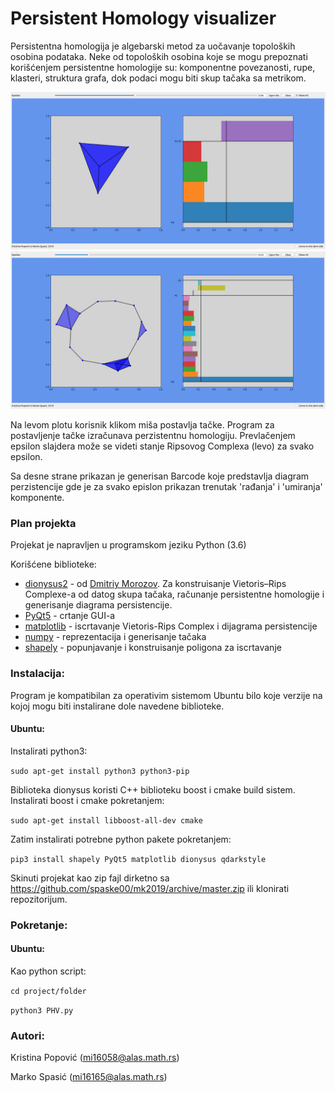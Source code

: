 #  Persistent Homology visualizer

Persistentna homologija je algebarski metod za uočavanje topoloških osobina podataka. Neke od topoloških osobina koje se mogu prepoznati
korišćenjem persistentne homologije su: komponentne povezanosti, rupe, klasteri, struktura grafa, dok podaci mogu biti skup tačaka sa metrikom.


![persistence](screenshots/2.png)
![persistence](screenshots/3.png)

Na levom plotu korisnik klikom miša postavlja tačke. Program za postavljenje tačke izračunava perzistentnu homologiju. 
Prevlačenjem epsilon slajdera može se videti stanje Ripsovog Complexa (levo) za svako epsilon.

Sa desne strane prikazan je generisan Barcode koje predstavlja diagram perzistencije gde je za svako epislon prikazan trenutak 'rađanja' i 'umiranja' komponente.

### Plan projekta

Projekat je napravljen u programskom jeziku Python (3.6)
 
 Korišćene biblioteke:
* [dionysus2](https://mrzv.org/software/dionysus2/) - od [Dmitriy Morozov](https://www.mrzv.org/). Za konstruisanje Vietoris–Rips Complexe-a od datog skupa tačaka, računanje persistentne homologije i generisanje diagrama persistencije.
* [PyQt5](https://pypi.org/project/PyQt5/) - crtanje GUI-a
* [matplotlib](https://matplotlib.org/) - iscrtavanje Vietoris-Rips Complex i dijagrama persistencije
* [numpy](https://www.numpy.org/) - reprezentacija i generisanje tačaka
* [shapely](https://pypi.org/project/Shapely/) - popunjavanje i konstruisanje poligona za iscrtavanje


### Instalacija:

Program je kompatibilan za operativim sistemom Ubuntu bilo koje verzije
na kojoj mogu biti instalirane dole navedene biblioteke.
#### Ubuntu:
Instalirati python3:

`sudo apt-get install python3 python3-pip`

Biblioteka dionysus koristi C++ biblioteku boost i cmake build sistem. Instalirati boost i cmake pokretanjem:

`sudo apt-get install libboost-all-dev cmake`

Zatim instalirati potrebne python pakete pokretanjem:

`pip3 install shapely PyQt5 matplotlib dionysus qdarkstyle`

Skinuti projekat kao zip fajl dirketno sa https://github.com/spaske00/mk2019/archive/master.zip ili klonirati repozitorijum.


### Pokretanje:

#### Ubuntu:
Kao python script:

`cd project/folder`

`python3 PHV.py`


### Autori:
Kristina Popović (mi16058@alas.math.rs)

Marko Spasić (mi16165@alas.math.rs) 